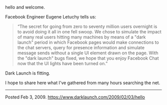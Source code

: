 hello and welcome.

Facebook Engineer Eugene Letuchy tells us:

> “The secret for going from zero to seventy million users overnight is to avoid doing it all in one fell swoop. We chose to simulate the impact of many real users hitting many machines by means of a "dark launch" period in which Facebook pages would make connections to the chat servers, query for presence information and simulate message sends without a single UI element drawn on the page. With the "dark launch" bugs fixed, we hope that you enjoy Facebook Chat now that the UI lights have been turned on.”

Dark Launch is fitting.

I hope to share here what I've gathered from many hours searching the net.

---

Posted Feb 3, 2009.
https://www.darklaunch.com/2009/02/03/hello